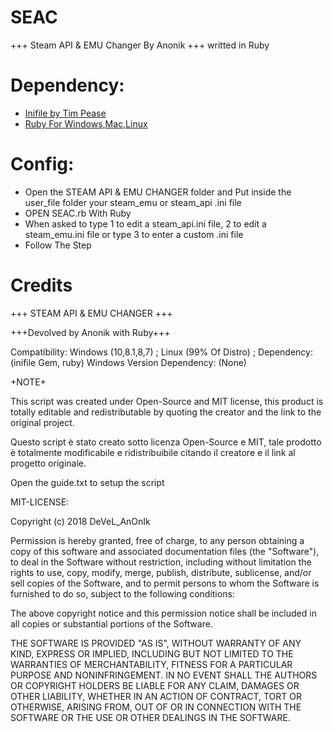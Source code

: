 # SEAC
+++ Steam API &amp; EMU Changer By Anonik +++ writted in Ruby

# Dependency:
<ul>
  <li><a href="https://rubygems.org/gems/inifile/versions/3.0.0">Inifile by Tim Pease</a></li>
  <li><a href="https://www.ruby-lang.org">Ruby For Windows,Mac,Linux</a></li>
</ul>


# Config:
<ul>
  <li>Open the STEAM API & EMU CHANGER folder and Put inside the user_file folder your steam_emu or steam_api .ini file</li>
  <li>OPEN SEAC.rb With Ruby</li>
  <li>When asked to type 1 to edit a steam_api.ini file, 2 to edit a steam_emu.ini file or type 3 to enter a custom .ini file</li>
  <li>Follow The Step</li>
 </ul>

# Credits
+++ STEAM API & EMU CHANGER +++

+++Devolved by Anonik with Ruby+++



Compatibility: Windows (10,8.1,8,7) ; Linux (99% Of Distro) ;
Dependency: (inifile Gem, ruby)
Windows Version Dependency: (None)


+NOTE+

This script was created under Open-Source and MIT license, this product is totally editable and redistributable by quoting the creator and the link to the original project.

Questo script è stato creato sotto licenza Open-Source e MIT, tale prodotto è totalmente modificabile e ridistribuibile citando il creatore e il link al progetto originale.

Open the guide.txt to setup the script




MIT-LICENSE:

Copyright (c) 2018 DeVeL_AnOnIk

Permission is hereby granted, free of charge, to any person obtaining a copy
of this software and associated documentation files (the "Software"), to deal
in the Software without restriction, including without limitation the rights
to use, copy, modify, merge, publish, distribute, sublicense, and/or sell
copies of the Software, and to permit persons to whom the Software is
furnished to do so, subject to the following conditions:

The above copyright notice and this permission notice shall be included in all
copies or substantial portions of the Software.

THE SOFTWARE IS PROVIDED "AS IS", WITHOUT WARRANTY OF ANY KIND, EXPRESS OR
IMPLIED, INCLUDING BUT NOT LIMITED TO THE WARRANTIES OF MERCHANTABILITY,
FITNESS FOR A PARTICULAR PURPOSE AND NONINFRINGEMENT. IN NO EVENT SHALL THE
AUTHORS OR COPYRIGHT HOLDERS BE LIABLE FOR ANY CLAIM, DAMAGES OR OTHER
LIABILITY, WHETHER IN AN ACTION OF CONTRACT, TORT OR OTHERWISE, ARISING FROM,
OUT OF OR IN CONNECTION WITH THE SOFTWARE OR THE USE OR OTHER DEALINGS IN THE
SOFTWARE.
